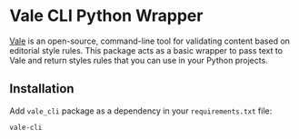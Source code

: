 # Vale CLI Python Wrapper

[Vale](https://vale.sh/) is an open-source, command-line tool for validating
content based on editorial style rules. This package acts as a basic wrapper to
pass text to Vale and return styles rules that you can use in your Python
projects.

## Installation

Add `vale_cli` package as a dependency in your `requirements.txt` file:

```shell
vale-cli
```
